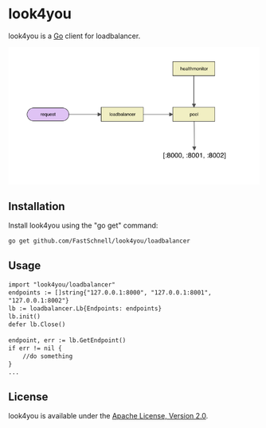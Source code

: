 look4you
========

look4you is a [Go](http://golang.org/) client for loadbalancer.

![image](look4you.png)


Installation
------------

Install look4you using the "go get" command:

    go get github.com/FastSchnell/look4you/loadbalancer
    
    
Usage
-----
```
import "look4you/loadbalancer"
endpoints := []string{"127.0.0.1:8000", "127.0.0.1:8001", "127.0.0.1:8002"}
lb := loadbalancer.Lb{Endpoints: endpoints}
lb.init()
defer lb.Close()

endpoint, err := lb.GetEndpoint()
if err != nil {
	//do something
}
...
```


License
-------

look4you is available under the [Apache License, Version 2.0](http://www.apache.org/licenses/LICENSE-2.0.html).